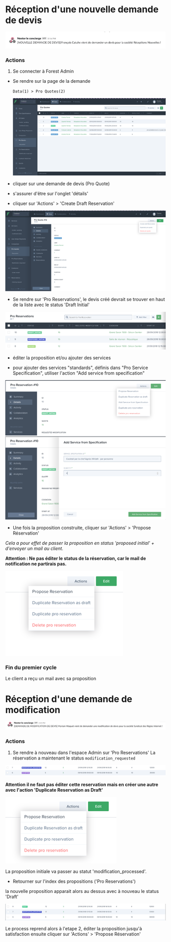 # Réception d'une nouvelle demande de devis

![new request](images/pro_quote/new_request.png)

### Actions

1. Se connecter à Forest Admin

- Se rendre sur la page de la demande

  `Data(1) > Pro Quotes(2)`

  ![quote index](images/pro_quote/quote_index.png)

- cliquer sur une demande de devis (Pro Quote)

- s'assurer d'être sur l'onglet 'détails'

- cliquer sur 'Actions' > 'Create Draft Reservation'

![quote show](images/pro_quote/quote_show.png)

- Se rendre sur 'Pro Reservations', le devis créé devrait se trouver en haut de la liste avec le status 'Draft Initial'

![reservations index](images/pro_quote/reservations_index.png)

- éditer la proposition et/ou ajouter des services

- pour ajouter des services "standards", définis dans "Pro Service Specification", utiliser l'action "Add service from specification"

![add services from specification action](images/pro_quote/add_service_from_specification_action.png)
![add services from specification](images/pro_quote/add_service_from_specification.png)

- Une fois la proposition construite, cliquer sur 'Actions' > 'Propose Réservation'

_Cela a pour effet de passer la proposition en status 'proposed initial' + d'envoyer un mail au client._

**Attention : Ne pas éditer le status de la réservation, car le mail de notification ne partirais pas.**

![propose reservation](images/pro_quote/propose_reservation.png)

### Fin du premier cycle

Le client a reçu un mail avec sa proposition

# Réception d'une demande de modification

![modification request](images/pro_quote/modification_request.png)

### Actions

1.  Se rendre à nouveau dans l'espace Admin sur 'Pro Reservations'
    La réservation a maintenant le status `modification_requested`

![modification requested](images/pro_quote/modification_requested.png)

**Attention il ne faut pas éditer cette reservation mais en créer une autre avec l'action 'Duplicate Reservation as Draft'**

![duplicate as draft](images/pro_quote/duplicate_as_draft.png)

La proposition initiale va passer au statut 'modification_processed'.

- Retourner sur l'index des propositions ('Pro Reservations')

la nouvelle proposition apparait alors au dessus avec à nouveau le status 'Draft'

![new draft](images/pro_quote/new_draft.png)

Le process reprend alors à l'etape 2, éditer la proposition jusqu'à satisfaction ensuite cliquer sur 'Actions' > 'Propose Réservation'
